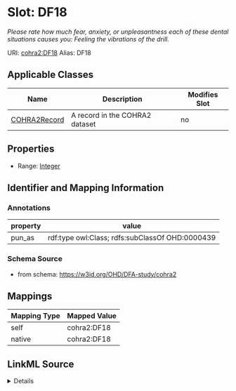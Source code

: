 

# Slot: DF18 


_Please rate how much fear, anxiety, or unpleasantness each of these dental situations causes you: Feeling the vibrations of the drill._





URI: [cohra2:DF18](https://w3id.org/OHD/DFA-study/cohra2/DF18)
Alias: DF18

<!-- no inheritance hierarchy -->





## Applicable Classes

| Name | Description | Modifies Slot |
| --- | --- | --- |
| [COHRA2Record](COHRA2Record.md) | A record in the COHRA2 dataset |  no  |







## Properties

* Range: [Integer](Integer.md)





## Identifier and Mapping Information





### Annotations

| property | value |
| --- | --- |
| pun_as | rdf:type owl:Class; rdfs:subClassOf OHD:0000439 |




### Schema Source


* from schema: https://w3id.org/OHD/DFA-study/cohra2




## Mappings

| Mapping Type | Mapped Value |
| ---  | ---  |
| self | cohra2:DF18 |
| native | cohra2:DF18 |




## LinkML Source

<details>
```yaml
name: DF18
annotations:
  pun_as:
    tag: pun_as
    value: rdf:type owl:Class; rdfs:subClassOf OHD:0000439
description: 'Please rate how much fear, anxiety, or unpleasantness each of these
  dental situations causes you: Feeling the vibrations of the drill.'
from_schema: https://w3id.org/OHD/DFA-study/cohra2
rank: 1000
alias: DF18
domain_of:
- COHRA2Record
range: integer

```
</details>